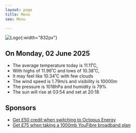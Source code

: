 ```yaml
---
layout: page
title: Menu
seo: Menu

---
```


![Logo](/images/logo.jpg){:width="832px"}

<!-- weather_marker starts -->
## On Monday, 02 June 2025

- The average temperature today is 11.11˚C,
- With highs of 11.96˚C and lows of 10.38˚C,
- It may feel like 10.34˚C with few clouds
- The wind speed is 1.79m/s and visibility is 10000m
- The pressure is 1018hPa and humidity is 79%
- The sun will rise at 03:54 and set at 20:18

<!-- weather_marker ends -->

## Sponsors

- [Get £50 credit when switching to Octopus Energy](https://bit.ly/3oD1nnS)
- [Get £75 when taking a 1000mb YouFibre broadband plan](https://aklam.io/91zWhU?)
